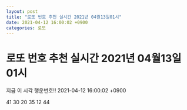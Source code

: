 ```yaml
---
layout: post
title: "로또 번호 추천 실시간 2021년 04월13일01시"
date: 2021-04-12 16:00:02 +0900
categories: 로또
---
```


# 로또 번호 추천 실시간 2021년 04월13일01시

지금 이 시각 행운번호!! 2021-04-12 16:00:02 +0900

 41  30  20  35  12  44 

